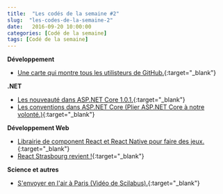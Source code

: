 ```yaml
---
title:  "Les codés de la semaine #2"
slug:  "les-codes-de-la-semaine-2"
date:   2016-09-20 10:00:00
categories: [Codé de la semaine]
tags: [Codé de la semaine]
---
```


**Développement**

- [Une carte qui montre tous les utilisteurs de GitHub.](https://jamesmilneruk.github.io/github-map/?utm_source=codropscollective){:target="_blank"}

**.NET**

- [Les nouveauté dans ASP.NET Core 1.0.1.](http://andrewlock.net/viewing-whats-changed-in-asp-net-core-1-0-1/){:target="_blank"}
- [Les conventions dans ASP.NET Core (Plier ASP.NET Core à notre volonté.)](http://jameschambers.com/2016/09/Bending-ASP-NET-MVC-Core-To-Your-Will/){:target="_blank"}

**Développement Web**

- [Librairie de component React et React Native pour faire des jeux.](https://github.com/FormidableLabs/react-game-kit){:target="_blank"}
- [React Strasbourg revient !](http://www.laplagedigitale.eu/2016/09/13/reactjs-strasbourg-revient/){:target="_blank"}

**Science et autres**

- [S'envoyer en l'air à Paris (Vidéo de Scilabus).](https://www.youtube.com/watch?v=zsOzJ86W0YE){:target="_blank"}

